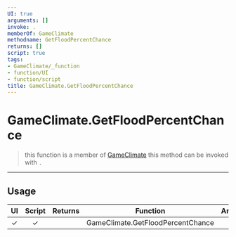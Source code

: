 ```yaml
---
UI: true
arguments: []
invoke: .
memberOf: GameClimate
methodname: GetFloodPercentChance
returns: []
script: true
tags:
- GameClimate/_function
- function/UI
- function/script
title: GameClimate.GetFloodPercentChance
---
```

# GameClimate.GetFloodPercentChance
> this function is a member of [GameClimate](civ-6/lua/GameClimate.md)
> this method can be invoked with `.`
-----
## Usage
|  UI | Script | Returns | Function | Arguments |
|:---:|:------:|-------:|:--------:|:---------|
|✓|✓||GameClimate.GetFloodPercentChance||
